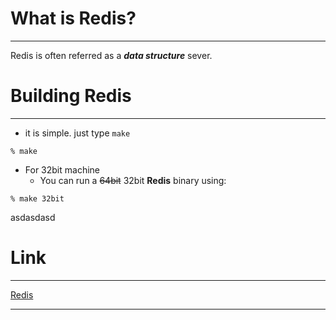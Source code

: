 # What is Redis?

---------------------

Redis is often referred as a ***data structure*** sever.

# Building Redis

----------------------------

 + it is simple. just type `make`
```
% make
```
 + For 32bit machine
	+ You can run a ~~64bit~~ 32bit **Redis** binary using:
```
% make 32bit
```
asdasdasd
# Link

--------------

[Redis](https://redis.io)

---------------------

